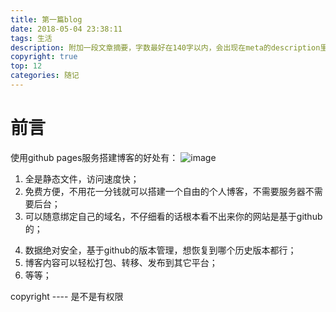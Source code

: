 ```yaml
---
title: 第一篇blog
date: 2018-05-04 23:38:11
tags: 生活
description: 附加一段文章摘要，字数最好在140字以内，会出现在meta的description里面
copyright: true
top: 12
categories: 随记
---
```


# 前言

使用github pages服务搭建博客的好处有：
![image](/blog/images/drl.png)

1. 全是静态文件，访问速度快；
2. 免费方便，不用花一分钱就可以搭建一个自由的个人博客，不需要服务器不需要后台；
3. 可以随意绑定自己的域名，不仔细看的话根本看不出来你的网站是基于github的；

<!--more-->

4. 数据绝对安全，基于github的版本管理，想恢复到哪个历史版本都行；
5. 博客内容可以轻松打包、转移、发布到其它平台；
6. 等等；

copyright ---- 是不是有权限